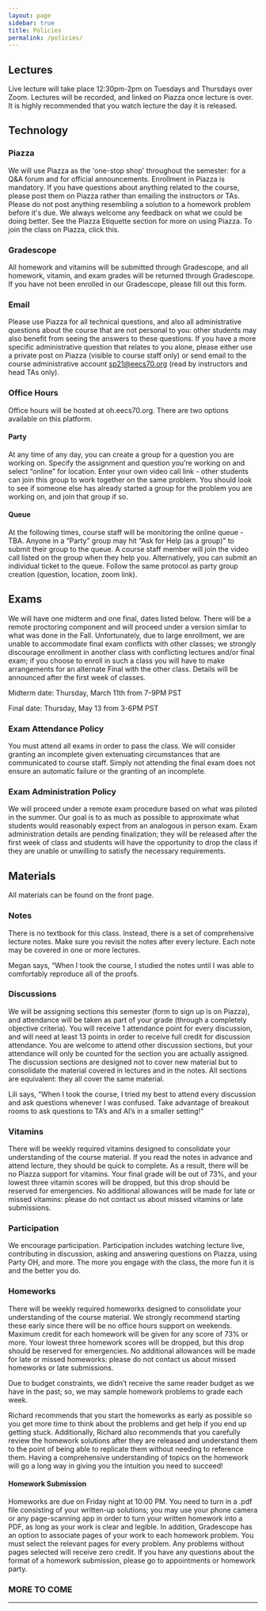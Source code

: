 ```yaml
---
layout: page
sidebar: true
title: Policies
permalink: /policies/
---
```



## Lectures
Live lecture will take place 12:30pm-2pm on Tuesdays and Thursdays over Zoom. Lectures will be recorded, and linked on Piazza once lecture is over. It is highly recommended that you watch lecture the day it is released.

## Technology
### Piazza
We will use Piazza as the 'one-stop shop' throughout the semester: for a Q&A forum and for official announcements. Enrollment in Piazza is mandatory. If you have questions about anything related to the course, please post them on Piazza rather than emailing the instructors or TAs. Please do not post anything resembling a solution to a homework problem before it's due. We always welcome any feedback on what we could be doing better. See the Piazza Etiquette section for more on using Piazza. To join the class on Piazza, click this.
### Gradescope
All homework and vitamins will be submitted through Gradescope, and all homework, vitamin, and exam grades will be returned through Gradescope. If you have not been enrolled in our Gradescope, please fill out this form.

### Email
Please use Piazza for all technical questions, and also all administrative questions about the course that are not personal to you: other students may also benefit from seeing the answers to these questions. If you have a more specific administrative question that relates to you alone, please either use a private post on Piazza (visible to course staff only) or send email to the course administrative account sp21@eecs70.org (read by instructors and head TAs only).
### Office Hours
Office hours will be hosted at oh.eecs70.org. There are two options available on this platform.
#### Party
At any time of any day, you can create a group for a question you are working on. Specify the assignment and question you’re working on and select “online” for location. Enter your own video call link - other students can join this group to work together on the same problem. You should look to see if someone else has already started a group for the problem you are working on, and join that group if so.
#### Queue
At the following times, course staff will be monitoring the online queue - TBA. Anyone in a “Party” group may hit “Ask for Help (as a group)” to submit their group to the queue. A course staff member will join the video call listed on the group when they help you. Alternatively, you can submit an individual ticket to the queue. Follow the same protocol as party group creation (question, location, zoom link).

## Exams
We will have one midterm and one final, dates listed below. There will be a remote proctoring component and will proceed under a version similar to what was done in the Fall. Unfortunately, due to large enrollment, we are unable to accommodate final exam conflicts with other classes; we strongly discourage enrollment in another class with conflicting lectures and/or final exam; if you choose to enroll in such a class you will have to make arrangements for an alternate Final with the other class. Details will be announced after the first week of classes.

Midterm date: Thursday, March 11th from 7-9PM PST

Final date: Thursday, May 13 from 3-6PM PST

### Exam Attendance Policy
You must attend all exams in order to pass the class. We will consider granting an incomplete given extenuating circumstances that are communicated to course staff. Simply not attending the final exam does not ensure an automatic failure or the granting of an incomplete.

### Exam Administration Policy
We will proceed under a remote exam procedure based on what was piloted in the summer. Our goal is to as much as possible to approximate what students would reasonably expect from an analogous in person exam. Exam administration details are pending finalization; they will be released after the first week of class and students will have the opportunity to drop the class if they are unable or unwilling to satisfy the necessary requirements.

## Materials
All materials can be found on the front page.

### Notes
There is no textbook for this class. Instead, there is a set of comprehensive lecture notes. Make sure you revisit the notes after every lecture. Each note may be covered in one or more lectures.

Megan says, “When I took the course, I studied the notes until I was able to comfortably reproduce all of the proofs.


### Discussions
We will be assigning sections this semester (form to sign up is on Piazza), and attendance will be taken as part of your grade (through a completely objective criteria). You will receive 1 attendance point for every discussion, and will need at least 13 points in order to receive full credit for discussion attendance. You are welcome to attend other discussion sections, but your attendance will only be counted for the section you are actually assigned. The discussion sections are designed not to cover new material but to consolidate the material covered in lectures and in the notes. All sections are equivalent: they all cover the same material.

Lili says, “When I took the course, I tried my best to attend every discussion and ask questions whenever I was confused. Take advantage of breakout rooms to ask questions to TA’s and AI’s in a smaller setting!"


### Vitamins
There will be weekly required vitamins designed to consolidate your understanding of the course material. If you read the notes in advance and attend lecture, they should be quick to complete. As a result, there will be no Piazza support for vitamins. Your final grade will be out of 73%, and your lowest three vitamin scores will be dropped, but this drop should be reserved for emergencies. No additional allowances will be made for late or missed vitamins: please do not contact us about missed vitamins or late submissions.


### Participation
We encourage participation. Participation includes watching lecture live, contributing in discussion, asking and answering questions on Piazza, using Party OH, and more. The more you engage with the class, the more fun it is and the better you do.

### Homeworks
There will be weekly required homeworks designed to consolidate your understanding of the course material. We strongly recommend starting these early since there will be no office hours support on weekends. Maximum credit for each homework will be given for any score of 73% or more. Your lowest three homework scores will be dropped, but this drop should be reserved for emergencies. No additional allowances will be made for late or missed homeworks: please do not contact us about missed homeworks or late submissions.

Due to budget constraints, we didn’t receive the same reader budget as we have in the past; so, we may sample homework problems to grade each week.

Richard recommends that you start the homeworks as early as possible so you get more time to think about the problems and get help if you end up getting stuck. Additionally, Richard also recommends that you carefully review the homework solutions after they are released and understand them to the point of being able to replicate them without needing to reference them. Having a comprehensive understanding of topics on the homework will go a long way in giving you the intuition you need to succeed!

#### Homework Submission
Homeworks are due on Friday night at 10:00 PM. You need to turn in a .pdf file consisting of your written-up solutions; you may use your phone camera or any page-scanning app in order to turn your written homework into a PDF, as long as your work is clear and legible. In addition, Gradescope has an option to associate pages of your work to each homework problem. You must select the relevant pages for every problem. Any problems without pages selected will receive zero credit. If you have any questions about the format of a homework submission, please go to appointments or homework party.

### MORE TO COME
****